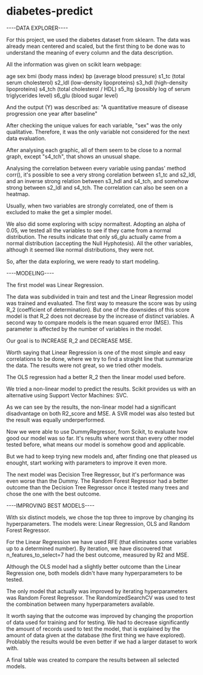 # diabetes-predict


----DATA EXPLORER----


For this project, we used the diabetes dataset from sklearn.
The data was already mean centered and scaled, but the first thing to be done was to understand the meaning of every column and the data description.

All the information was given on scikit learn webpage:

age
sex
bmi (body mass index)
bp (average blood pressure)
s1_tc (total serum cholesterol)
s2_ldl (low-density lipoproteins)
s3_hdl (high-density lipoproteins)
s4_tch (total cholesterol / HDL)
s5_ltg (possibly log of serum triglycerides level)
s6_glu (blood sugar level)

And the output (Y) was described as:
"A quantitative measure of disease progression one year after baseline"

After checking the unique values for each variable, "sex" was the only qualitative. Therefore, it was the only variable not considered for the next data evaluation.

After analysing each graphic, all of them seem to be close to a normal graph, except "s4_tch", that shows an unusual shape.

Analysing the correlation between every variable using pandas' method corr(), it's possible to see a very strong corelation between s1_tc and s2_ldl, and an inverse strong relation between s3_hdl and s4_tch, and somehow strong between s2_ldl and s4_tch. The correlation can also be seen on a heatmap.

Usually, when two variables are strongly correlated, one of them is excluded to make the get a simpler model.

We also did some exploring with scipy normaltest. Adopting an alpha of 0.05, we tested all the variables to see if they came from a normal distribution. The results indicate that only s6_glu actually came from a normal distribution (accepting the Null Hyphotesis). All the other variables, although it seemed like normal distributions, they were not.

So, after the data exploring, we were ready to start modeling.


----MODELING----


The first model was Linear Regression.

The data was subdivided in train and test and the Linear Regression model was trained and evaluated. The first way to measure the score was by using R_2 (coefficient of determination). But one of the downsides of this score model is that R_2 does not decrease by the increase of distinct variables.
A second way to compare models is the mean squared error (MSE). This parameter is affected by the number of variables in the model.

Our goal is to INCREASE R_2 and DECREASE MSE.

Worth saying that Linear Regression is one of the most simple and easy correlations to be done, where we try to find a straight line that summarize the data.
The results were not great, so we tried other models.

The OLS regression had a better R_2 then the linear model used before.

We tried a non-linear model to predict the results. Scikit provides us with an alternative using Support Vector Machines: SVC.

As we can see by the results, the non-linear model had a significant disadvantage on both R2_score and MSE. A SVR model was also tested but the result was equally underperformed.

Now we were able to use DummyRegressor, from Scikit, to evaluate how good our model was so far. It's results where worst than every other model tested before, what means our model is somehow good and applicable.

But we had to keep trying new models and, after finding one that pleased us enought, start working with parameters to improve it even more.

The next model was Decision Tree Regressor, but it's performance was even worse than the Dummy.
The Random Forest Regressor had a better outcome than the Decision Tree Regressor once it tested many trees and chose the one with the best outcome.


----IMPROVING BEST MODELS----


With six distinct models, we chose the top three to improve by changing its hyperparameters.
The models were: Linear Regression, OLS and Random Forest Regressor.

For the Linear Regression we have used RFE (that eliminates some variables up to a determined number). By iteration, we have discovered that n_features_to_select=7 had the best outcome, measured by R2 and MSE.

Although the OLS model had a slightly better outcome than the Linear Regression one, both models didn't have many hyperparameters to be tested.

The only model that actually was improved by iterating hyperparameters was Random Forest Regressor. The RandomizedSearchCV was used to test the combination between many hyperparameters available.

It worth saying that the outcome was improved by changing the proportion of data used for training and for testing.
We had to decrease significantly the amount of records used to test the model, that is explained by the amount of data given at the database (the first thing we have explored).
Problably the results would be even better if we had a larger dataset to work with.

A final table was created to compare the results between all selected models.